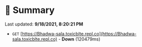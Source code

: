 # 📖 Summary
Last updated: **9/18/2021, 8:20:21 PM**

- `GET` [https://Bhadwa-sala.toxicblte.repl.co](https://Bhadwa-sala.toxicblte.repl.co) - **Down** (120479ms)
